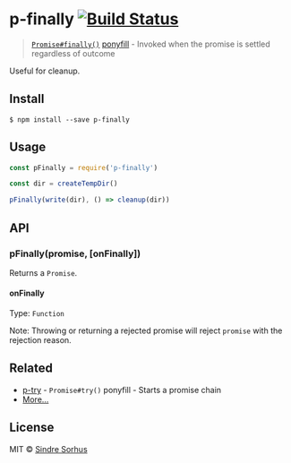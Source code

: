 # p-finally [![Build Status](https://travis-ci.org/sindresorhus/p-finally.svg?branch=master)](https://travis-ci.org/sindresorhus/p-finally)

> [`Promise#finally()`](https://github.com/tc39/proposal-promise-finally) [ponyfill](https://ponyfill.com) - Invoked when the promise is settled regardless of outcome

Useful for cleanup.

## Install

```
$ npm install --save p-finally
```

## Usage

```js
const pFinally = require('p-finally')

const dir = createTempDir()

pFinally(write(dir), () => cleanup(dir))
```

## API

### pFinally(promise, [onFinally])

Returns a `Promise`.

#### onFinally

Type: `Function`

Note: Throwing or returning a rejected promise will reject `promise` with the rejection reason.

## Related

-   [p-try](https://github.com/sindresorhus/p-try) - `Promise#try()` ponyfill - Starts a promise chain
-   [More…](https://github.com/sindresorhus/promise-fun)

## License

MIT © [Sindre Sorhus](https://sindresorhus.com)
